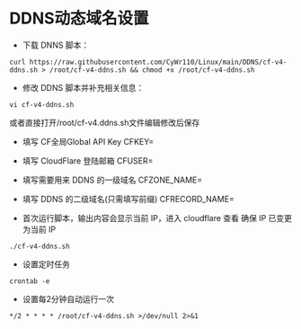 # DDNS动态域名设置

* 下载 DNNS 脚本：
```
curl https://raw.githubusercontent.com/CyWr110/Linux/main/DDNS/cf-v4-ddns.sh > /root/cf-v4-ddns.sh && chmod +x /root/cf-v4-ddns.sh
```

* 修改 DDNS 脚本并补充相关信息：
```
vi cf-v4-ddns.sh
```
或者直接打开/root/cf-v4.ddns.sh文件编辑修改后保存

* 填写 CF全局Global API Key
CFKEY=

* 填写 CloudFlare 登陆邮箱
CFUSER=

* 填写需要用来 DDNS 的一级域名
CFZONE_NAME=

* 填写 DDNS 的二级域名(只需填写前缀)
CFRECORD_NAME=

* 首次运行脚本，输出内容会显示当前 IP，进入 cloudflare 查看 确保 IP 已变更为当前 IP
```
./cf-v4-ddns.sh
```
* 设置定时任务
```
crontab -e
```
* 设置每2分钟自动运行一次
```
*/2 * * * * /root/cf-v4-ddns.sh >/dev/null 2>&1
```
